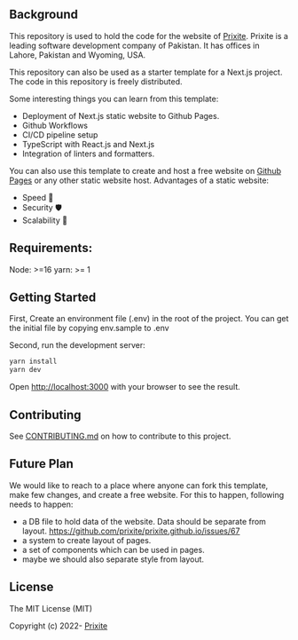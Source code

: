 ## Background

This repository is used to hold the code for the website of [Prixite](https://prixite.com). Prixite is a leading software development company of Pakistan. It has offices in Lahore, Pakistan and Wyoming, USA.

This repository can also be used as a starter template for a Next.js project. The code in this repository is freely distributed.

Some interesting things you can learn from this template:
- Deployment of Next.js static website to Github Pages.
- Github Workflows
- CI/CD pipeline setup
- TypeScript with React.js and Next.js
- Integration of linters and formatters.

You can also use this template to create and host a free website on [Github Pages](https://pages.github.com/) or any other static website host. Advantages of a static website:
- Speed 🚀
- Security 🛡️
- Scalability 🙌

## Requirements:

Node: >=16
yarn: >= 1

## Getting Started

First, Create an environment file (.env) in the root of the project. You can get the initial file by copying env.sample to .env

Second, run the development server:

```bash
yarn install
yarn dev
```

Open [http://localhost:3000](http://localhost:3000) with your browser to see the result.

## Contributing
See [CONTRIBUTING.md](https://github.com/prixite/prixite.github.io/blob/master/CONTRIBUTING.md) on how to contribute to this project.

## Future Plan
We would like to reach to a place where anyone can fork this template, make few changes, and create a free website. For this to happen, following needs to happen:
- a DB file to hold data of the website. Data should be separate from layout. https://github.com/prixite/prixite.github.io/issues/67
- a system to create layout of pages.
- a set of components which can be used in pages.
- maybe we should also separate style from layout.

## License

The MIT License (MIT)

Copyright (c) 2022- [Prixite](https://prixite.com/)
